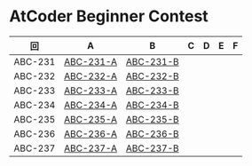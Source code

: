 # AtCoder Beginner Contest

| 回 | A | B | C | D | E | F |
|:---:|:---:|:---:|:---:|:---:|:---:|:---:|
| ABC-231 | [ABC-231-A](ABC-231-A.py) | [ABC-231-B](ABC-231-B.py) |  |  |  |  |
| ABC-232 | [ABC-232-A](ABC-232-A.py) | [ABC-232-B](ABC-232-B.py) |  |  |  |  |
| ABC-233 | [ABC-233-A](ABC-233-A.py) | [ABC-233-B](ABC-233-B.py) |  |  |  |  |
| ABC-234 | [ABC-234-A](ABC-234-A.py) | [ABC-234-B](ABC-234-B.py) |  |  |  |  |
| ABC-235 | [ABC-235-A](ABC-235-A.py) | [ABC-235-B](ABC-235-B.py) |  |  |  |  |
| ABC-236 | [ABC-236-A](ABC-236-A.py) | [ABC-236-B](ABC-236-B.py) |  |  |  |  |
| ABC-237 | [ABC-237-A](ABC-237-A.py) | [ABC-237-B](ABC-237-B.py) |  |  |  |  |
